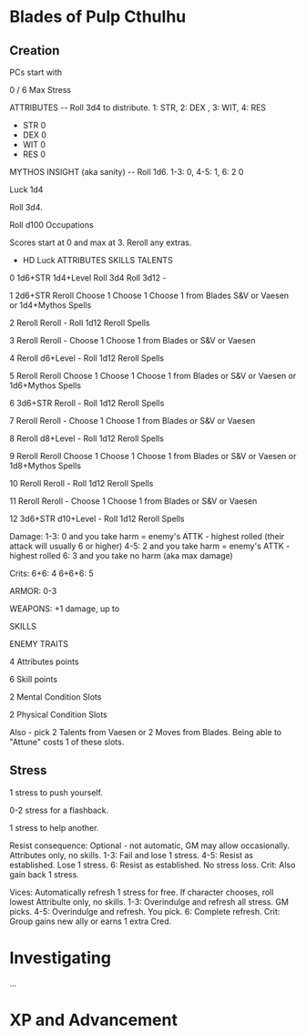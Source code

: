 # Blades of Pulp Cthulhu

## Creation

PCs start with

0 / 6 Max Stress

ATTRIBUTES                    -- Roll 3d4 to distribute.  1: STR, 2: DEX , 3: WIT, 4: RES

* STR 0
* DEX 0
* WIT 0
* RES 0

MYTHOS INSIGHT (aka sanity)   -- Roll 1d6. 1-3: 0, 4-5: 1, 6: 2
0

Luck
1d4

Roll 3d4.

Roll d100 Occupations

Scores start at 0 and max at 3. Reroll any extras.

-   HD          Luck        ATTRIBUTES    SKILLS        TALENTS                                                       

0   1d6+STR     1d4+Level   Roll 3d4      Roll 3d12     -                                                             

1   2d6+STR     Reroll      Choose 1      Choose 1      Choose 1 from Blades S&V or Vaesen or 1d4+Mythos Spells   

2   Reroll      Reroll      -             Roll 1d12     Reroll Spells

3   Reroll      Reroll      -             Choose 1      Choose 1 from Blades or S&V or Vaesen                         

4   Reroll      d6+Level    -             Roll 1d12     Reroll Spells       

5   Reroll      Reroll      Choose 1      Choose 1      Choose 1 from Blades or S&V or Vaesen or 1d6+Mythos Spells    

6   3d6+STR     Reroll      -             Roll 1d12     Reroll Spells                                                 

7   Reroll      Reroll      -             Choose 1      Choose 1 from Blades or S&V or Vaesen                         

8   Reroll      d8+Level    -             Roll 1d12     Reroll Spells                                                 

9   Reroll      Reroll      Choose 1      Choose 1      Choose 1 from Blades or S&V or Vaesen or 1d8+Mythos Spells    

10  Reroll      Reroll      -             Roll 1d12     Reroll Spells                                                 

11  Reroll      Reroll      -             Choose 1      Choose 1 from Blades or S&V or Vaesen                         

12  3d6+STR     d10+Level   -             Roll 1d12     Reroll Spells                                                 


Damage:
1-3:    0 and you take harm = enemy's ATTK - highest rolled (their attack will usually 6 or higher)
4-5:    2 and you take harm = enemy's ATTK - highest rolled
6:      3 and you take no harm (aka max damage)

Crits:
6+6:    4
6+6+6:  5

ARMOR:
0-3

WEAPONS:
+1 damage, up to

SKILLS


ENEMY TRAITS







4 Attributes points

6 Skill points

2 Mental Condition Slots

2 Physical Condition Slots

Also - pick 2 Talents from Vaesen or 2 Moves from Blades. Being able to "Attune" costs 1 of these slots.

## Stress

1 stress to push yourself.

0-2 stress for a flashback.

1 stress to help another.

Resist consequence: Optional - not automatic, GM may allow occasionally. Attributes only, no skills.
1-3: Fail and lose 1 stress.
4-5: Resist as established. Lose 1 stress.
6: Resist as established. No stress loss.
Crit: Also gain back 1 stress.

Vices: Automatically refresh 1 stress for free. If character chooses, roll lowest Attribulte only, no skills.
1-3: Overindulge and refresh all stress. GM picks.
4-5: Overindulge and refresh. You pick.
6: Complete refresh.
Crit: Group gains new ally or earns 1 extra Cred.

# Investigating

...

# XP and Advancement





